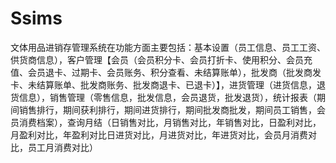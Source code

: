 # Ssims
 文体用品进销存管理系统在功能方面主要包括：基本设置（员工信息、员工工资、供货商信息），客户管理【会员（会员积分卡、会员打折卡、使用积分、会员充值、会员退卡、过期卡、会员账务、积分查看、未结算账单），批发商（批发商发卡、未结算账单、批发商账务、批发商退卡、已退卡）】，进货管理（进货信息，退货信息），销售管理（零售信息，批发信息，会员退货，批发退货），统计报表（期间销售排行，期间获利排行，期间进货排行，期间批发商批发，期间员工销售，会员消费档案），查询月结（日销售对比，月销售对比，年销售对比，日盈利对比，月盈利对比，年盈利对比日进货对比，月进货对比，年进货对比，会员月消费对比，员工月消费对比）
